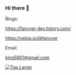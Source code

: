 ### Hi there 👋

Blogs:

https://fancyer-dev.tistory.com/

https://velog.io/@fancyer

Email: 

kjng5901@gmail.com

[![Top Langs](https://github-readme-stats.vercel.app/api/top-langs/?username=fancyers&layout=compact&hide=Jupyter%20Notebook)](https://github.com/fancyers/github-readme-stats)


<!--
**fancyers/fancyers** is a ✨ _special_ ✨ repository because its `README.md` (this file) appears on your GitHub profile.

Here are some ideas to get you started:

- 🔭 I’m currently working on ...
- 🌱 I’m currently learning ...
- 👯 I’m looking to collaborate on ...
- 🤔 I’m looking for help with ...
- 💬 Ask me about ...
- 📫 How to reach me: ...
- 😄 Pronouns: ...
- ⚡ Fun fact: ...
-->
